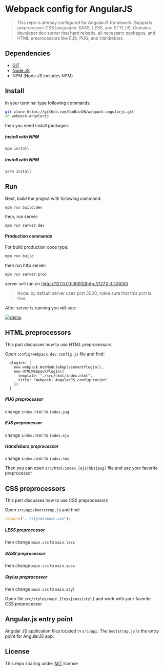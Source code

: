 # Webpack config for AngularJS

> This repo is already configured for AngularJS framework. Supports preprocessor CSS languages:
SASS, LESS, and STYLUS. Contains developer dev server that hard reloads, all necessary packages,
and HTML preprocessors like EJS, PUG, and Handlebars.

## Dependencies
* [GIT](https://git-scm.com/downloads)
* [Node JS](https://nodejs.org/en/download/current/)
* NPM (Node JS includes NPM)

## Install
In your terminal type following commands:

```bash
git clone https://github.com/DudkinON/webpack-angularjs.git
cd webpack-angularjs
```

then you need install packages:

##### Install with NPM
```bash
npm install
```
##### Install with NPM
```bash
yarn install
```

## Run

Next, build the project with following command:
```
npm run build:dev
```
then, run server:

```
npm run server:dev
```

#### Production commands

For build production code type:

```bash
npm run build
```

then run http server:

```bash
npm run server:prod
```

server will run on [http://127.0.0.1:3000](http://127.0.0.1:3000)

> Node: by default server uses port 3000, make sure that this port is free

After server is running you will see:

[![demo](https://github.com/DudkinON/webpack-angularjs/blob/master/demo.png?raw=true)](https://github.com/DudkinON/webpack-angularjs/blob/master/demo.png?raw=true)

## HTML preprocessors

This part discusses how to use HTML preprocessors

Open `config/webpack.dev.config.js` file and find:

```
  plugins: [
    new webpack.HotModuleReplacementPlugin(),
    new HTMLWebpackPlugin({
      template: "./src/html/index.html",
      title: "Webpack: AngularJS configuration"
    })
  ]
```

##### PUG preprocessor
change `index.html` to `index.pug`

##### EJS preprocessor
change `index.html` to `index.ejs`

##### Handlebars preprocessor
change `index.html` to `index.hbs`

Then you can open `src/html/index.[ejs|hbs|pug]` file and use your favorite preprocessor

## CSS preprocessors

This part discusses how to use CSS preprocessors

Open `src/app/bootstrap.js` and find:
```javascript
require("../styles/main.css");
```

##### LESS preprocessor
then change `main.css` to `main.less`

##### SASS preprocessor
then change `main.css` to `main.sass`

##### Stylus preprocessor
then change `main.css` to `main.styl`

Open file `src/styles/main.[less|sass|styl]` and work with your favorite CSS preprocessor

## Angular.js entry point

Angular JS application files located in `src/app`. The `bootstrap.js` is the entry point for AngularJS app.

## License

This repo sharing under [MIT](LICENSE) license
